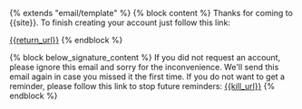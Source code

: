 {% extends "email/template" %}
{% block content %}
Thanks for coming to {{site}}. To finish creating your account
just follow this link:

[{{return_url}}]({{return_url}})
{% endblock %}

{% block below_signature_content %}
If you did not request an account, please ignore this email and
sorry for the inconvenience. We'll send this email again in case
you missed it the first time. If you do not want to get a reminder,
please follow this link to stop future reminders:
[{{kill_url}}]({{kill_url}})
{% endblock %}
